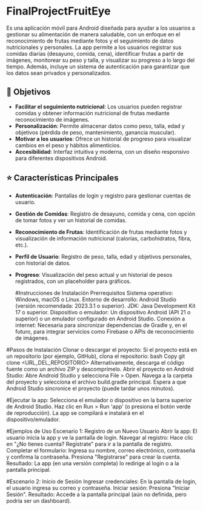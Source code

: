 # FinalProjectFruitEye


Es una aplicación móvil para Android diseñada para ayudar a los usuarios a gestionar su alimentación de manera saludable, con un enfoque en el reconocimiento de frutas mediante fotos y el seguimiento de datos nutricionales y personales. La app permite a los usuarios registrar sus comidas diarias (desayuno, comida, cena), identificar frutas a partir de imágenes, monitorear su peso y talla, y visualizar su progreso a lo largo del tiempo. Además, incluye un sistema de autenticación para garantizar que los datos sean privados y personalizados.

## 🎯 Objetivos

- **Facilitar el seguimiento nutricional**: Los usuarios pueden registrar comidas y obtener información nutricional de frutas mediante reconocimiento de imágenes.  
- **Personalización**: Permite almacenar datos como peso, talla, edad y objetivos (pérdida de peso, mantenimiento, ganancia muscular).  
- **Motivar a los usuarios**: Ofrece un historial de progreso para visualizar cambios en el peso y hábitos alimenticios.  
- **Accesibilidad**: Interfaz intuitiva y moderna, con un diseño responsivo para diferentes dispositivos Android.

## ⭐ Características Principales

- **Autenticación**: Pantallas de login y registro para gestionar cuentas de usuario.  
- **Gestión de Comidas**: Registro de desayuno, comida y cena, con opción de tomar fotos y ver un historial de comidas.  
- **Reconocimiento de Frutas**: Identificación de frutas mediante fotos y visualización de información nutricional (calorías, carbohidratos, fibra, etc.).  
- **Perfil de Usuario**: Registro de peso, talla, edad y objetivos personales, con historial de datos.  
- **Progreso**: Visualización del peso actual y un historial de pesos registrados, con un placeholder para gráficos.

  #Instrucciones de Instalación
Prerrequisitos
Sistema operativo: Windows, macOS o Linux.
Entorno de desarrollo: Android Studio (versión recomendada: 2023.3.1 o superior).
JDK: Java Development Kit 17 o superior.
Dispositivo o emulador: Un dispositivo Android (API 21 o superior) o un emulador configurado en Android Studio.
Conexión a internet: Necesaria para sincronizar dependencias de Gradle y, en el futuro, para integrar servicios como Firebase o APIs de reconocimiento de imágenes.

#Pasos de Instalación
Clonar o descargar el proyecto:
Si el proyecto está en un repositorio (por ejemplo, GitHub), clona el repositorio:
bash
Copy
git clone <URL_DEL_REPOSITORIO>
Alternativamente, descarga el código fuente como un archivo ZIP y descomprímelo.
Abrir el proyecto en Android Studio:
Abre Android Studio y selecciona File > Open.
Navega a la carpeta del proyecto y selecciona el archivo build.gradle principal.
Espera a que Android Studio sincronice el proyecto (puede tardar unos minutos).




#Ejecutar la app:
Selecciona el emulador o dispositivo en la barra superior de Android Studio.
Haz clic en Run > Run 'app' (o presiona el botón verde de reproducción).
La app se compilará e instalará en el dispositivo/emulador.






#Ejemplos de Uso
Escenario 1: Registro de un Nuevo Usuario
Abrir la app: El usuario inicia la app y ve la pantalla de login.
Navegar al registro: Hace clic en "¿No tienes cuenta? Regístrate" para ir a la pantalla de registro.
Completar el formulario:
Ingresa su nombre, correo electrónico, contraseña y confirma la contraseña.
Presiona "Registrarse" para crear la cuenta.
Resultado: La app (en una versión completa) lo redirige al login o a la pantalla principal.


#Escenario 2: Inicio de Sesión
Ingresar credenciales: En la pantalla de login, el usuario ingresa su correo y contraseña.
Iniciar sesión: Presiona "Iniciar Sesión".
Resultado: Accede a la pantalla principal (aún no definida, pero podría ser un dashboard).
